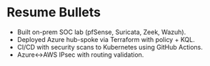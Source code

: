# Resume Bullets
- Built on-prem SOC lab (pfSense, Suricata, Zeek, Wazuh).
- Deployed Azure hub-spoke via Terraform with policy + KQL.
- CI/CD with security scans to Kubernetes using GitHub Actions.
- Azure↔AWS IPsec with routing validation.
